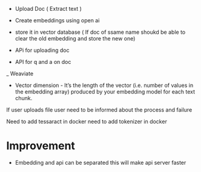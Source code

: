 - Upload Doc ( Extract text )
- Create embeddings using open ai 
- store it in vector database ( If doc of ssame name shoukd be able to clear the old embedding and store the new one)

- APi for uploading doc
- API for q and a on doc




_ Weaviate
- Vector dimension - It’s the length of the vector (i.e. number of values in the embedding array) produced by your embedding model for each text chunk.


If user uploads file user need to be informed about the process and failure


Need to add tessaract in docker
need to add tokenizer in docker

# Improvement
- Embedding and api can be separated this will make api server faster